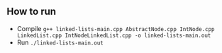 ## How to run
- Compile
    ```g++ linked-lists-main.cpp AbstractNode.cpp IntNode.cpp LinkedList.cpp IntNodeLinkedList.cpp -o linked-lists-main.out```
- Run
    `./linked-lists-main.out`